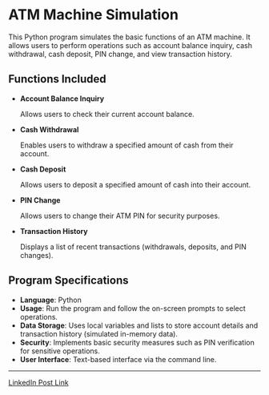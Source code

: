 <h1>ATM Machine Simulation</h1>
    <p>This Python program simulates the basic functions of an ATM machine. It allows users to perform operations such as account balance inquiry, cash withdrawal, cash deposit, PIN change, and view transaction history.</p>
    <h2>Functions Included</h2>
    <ul>
        <li>
            <strong>Account Balance Inquiry</strong>
            <p>Allows users to check their current account balance.</p>
        </li>
        <li>
            <strong>Cash Withdrawal</strong>
            <p>Enables users to withdraw a specified amount of cash from their account.</p>
        </li>
        <li>
            <strong>Cash Deposit</strong>
            <p>Allows users to deposit a specified amount of cash into their account.</p>
        </li>
        <li>
            <strong>PIN Change</strong>
            <p>Allows users to change their ATM PIN for security purposes.</p>
        </li>
        <li>
            <strong>Transaction History</strong>
            <p>Displays a list of recent transactions (withdrawals, deposits, and PIN changes).</p>
        </li>
    </ul>
    <h2>Program Specifications</h2>
    <ul>
        <li><strong>Language</strong>: Python</li>
        <li><strong>Usage</strong>: Run the program and follow the on-screen prompts to select operations.</li>
        <li><strong>Data Storage</strong>: Uses local variables and lists to store account details and transaction history (simulated in-memory data).</li>
        <li><strong>Security</strong>: Implements basic security measures such as PIN verification for sensitive operations.</li>
        <li><strong>User Interface</strong>: Text-based interface via the command line.</li>
    </ul>
    <hr>
    <a href="https://www.linkedin.com/feed/update/urn:li:activity:7220338746292899840/" target="_blank">LinkedIn Post Link</a>
